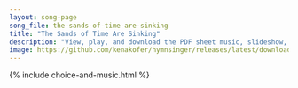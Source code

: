 ```yaml
---
layout: song-page
song_file: the-sands-of-time-are-sinking
title: "The Sands of Time Are Sinking"
description: "View, play, and download the PDF sheet music, slideshow, and audio. Lyrics: The sands of time are sinking, the dawn of heaven breaks. the summer morn I've sighed for, the fair sweet morn awakes; dark, dark hath been the midnig... english christian 4part chords"
image: https://github.com/kenakofer/hymnsinger/releases/latest/download/the-sands-of-time-are-sinking-trad.png
---
```


{% include choice-and-music.html %}